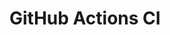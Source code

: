 # GitHub Actions CI


































































































































































































































































































































































































































































































































































































































































































































































































































































































































































































































































































































































































































































































































































































































































































